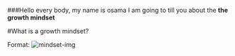 ###Hello every body, my name is osama I am going to till you about the **the growth mindset**

#What is a growth mindset?

Format: ![mindset-img](https://3kllhk1ibq34qk6sp3bhtox1-wpengine.netdna-ssl.com/wp-content/uploads/NewGrowthMindset2-1120x1400.png)
